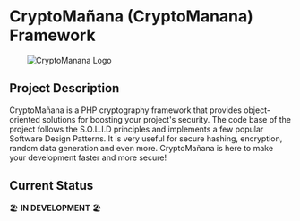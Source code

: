 # CryptoMañana (CryptoManana) Framework
&nbsp;&nbsp;&nbsp;&nbsp;&nbsp;&nbsp;&nbsp;&nbsp;![CryptoManana Logo](http://karavasilev.info/images/CryptoMananaLogo.jpg)

## Project Description
CryptoMañana is a PHP cryptography framework that provides object-oriented solutions for boosting your project's security.
The code base of the project follows the S.O.L.I.D principles and implements a few popular Software Design Patterns.
It is very useful for secure hashing, encryption, random data generation and even more.
CryptoMañana is here to make your development faster and more secure!

## Current Status
:beach_umbrella: **IN DEVELOPMENT** :beach_umbrella:
